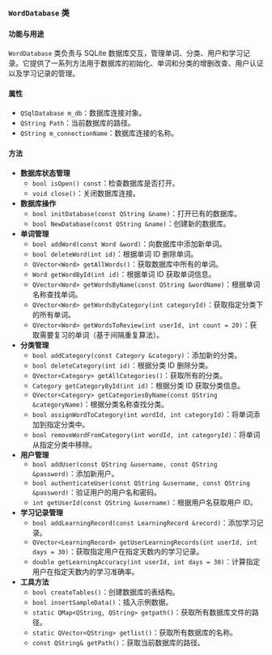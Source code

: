 
### `WordDatabase` 类

#### 功能与用途
`WordDatabase` 类负责与 SQLite 数据库交互，管理单词、分类、用户和学习记录。它提供了一系列方法用于数据库的初始化、单词和分类的增删改查、用户认证以及学习记录的管理。

#### 属性
- `QSqlDatabase m_db`：数据库连接对象。
- `QString Path`：当前数据库的路径。
- `QString m_connectionName`：数据库连接的名称。

#### 方法
- **数据库状态管理**
  - `bool isOpen() const`：检查数据库是否打开。
  - `void close()`：关闭数据库连接。
- **数据库操作**
  - `bool initDatabase(const QString &name)`：打开已有的数据库。
  - `bool NewDatabase(const QString &name)`：创建新的数据库。
- **单词管理**
  - `bool addWord(const Word &word)`：向数据库中添加新单词。
  - `bool deleteWord(int id)`：根据单词 ID 删除单词。
  - `QVector<Word> getAllWords()`：获取数据库中所有的单词。
  - `Word getWordById(int id)`：根据单词 ID 获取单词信息。
  - `QVector<Word> getWordsByName(const QString &wordName)`：根据单词名称查找单词。
  - `QVector<Word> getWordsByCategory(int categoryId)`：获取指定分类下的所有单词。
  - `QVector<Word> getWordsToReview(int userId, int count = 20)`：获取需要复习的单词（基于间隔重复算法）。
- **分类管理**
  - `bool addCategory(const Category &category)`：添加新的分类。
  - `bool deleteCategory(int id)`：根据分类 ID 删除分类。
  - `QVector<Category> getAllCategories()`：获取所有的分类。
  - `Category getCategoryById(int id)`：根据分类 ID 获取分类信息。
  - `QVector<Category> getCategoriesByName(const QString &categoryName)`：根据分类名称查找分类。
  - `bool assignWordToCategory(int wordId, int categoryId)`：将单词添加到指定分类中。
  - `bool removeWordFromCategory(int wordId, int categoryId)`：将单词从指定分类中移除。
- **用户管理**
  - `bool addUser(const QString &username, const QString &password)`：添加新用户。
  - `bool authenticateUser(const QString &username, const QString &password)`：验证用户的用户名和密码。
  - `int getUserId(const QString &username)`：根据用户名获取用户 ID。
- **学习记录管理**
  - `bool addLearningRecord(const LearningRecord &record)`：添加学习记录。
  - `QVector<LearningRecord> getUserLearningRecords(int userId, int days = 30)`：获取指定用户在指定天数内的学习记录。
  - `double getLearningAccuracy(int userId, int days = 30)`：计算指定用户在指定天数内的学习准确率。
- **工具方法**
  - `bool createTables()`：创建数据库的表结构。
  - `bool insertSampleData()`：插入示例数据。
  - `static QMap<QString, QString> getpath()`：获取所有数据库文件的路径。
  - `static QVector<QString> getlist()`：获取所有数据库的名称。
  - `const QString& getPath()`：获取当前数据库的路径。


